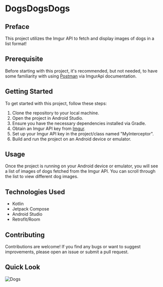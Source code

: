 # DogsDogsDogs


## Preface
This project utilizes the Imgur API to fetch and display images of dogs in a list format!  <br>

## Prerequisite
Before starting with this project, it's recommended, but not needed, to have some familiarity with using [Postman](https://apidocs.imgur.com/) via ImgurApi documentation.

## Getting Started
To get started with this project, follow these steps:

1) Clone the repository to your local machine. <br>
2) Open the project in Android Studio. <br>
3) Ensure you have the necessary dependencies installed via Gradle. <br>
4) Obtain an Imgur API key from [Imgur](https://api.imgur.com/oauth2/addclient). <br>
5) Set up your Imgur API key in the project/class named "MyInterceptor". <br>
6) Build and run the project on an Android device or emulator. <br>

## Usage
Once the project is running on your Android device or emulator, you will see a list of images of dogs fetched from the Imgur API. You can scroll through the list to view different dog images. <br>

## Technologies Used
* Kotlin
* Jetpack Compose
* Android Studio
* Retrofit/Room

## Contributing
Contributions are welcome! If you find any bugs or want to suggest improvements, please open an issue or submit a pull request.



## Quick Look
![Dogs](https://i.imgur.com/r9K7Ppy.png)
 
